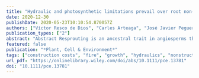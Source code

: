 ```yaml
---
title: "Hydraulic and photosynthetic limitations prevail over root non-structural carbohydrate reserves as drivers of resprouting in two Mediterranean oaks"
date: 2020-12-30
publishDate: 2020-05-23T10:10:54.870057Z
authors: ["Víctor Resco de Dios", "Carles Arteaga", "José Javier Peguero-Pina", "Domingo Sancho-Knapik", "Haiyan Qin", "Obey K Zveushe", "Wei Sun", "David G Williams", "Matthias M Boer", "Jordi Voltas", "José Manuel Moreno", "David T Tissue", "Eustaquio Gil-Pelegrín"]
publication_types: ["2"]
abstract: "Abstract Resprouting is an ancestral trait in angiosperms that confers resilience after perturbations. As climate change increases stress, resprouting vigor is declining in many forest regions, but the underlying mechanism is poorly understood. Resprouting in woody plants is thought to be primarily limited by the availability of non-structural carbohydrate reserves (NSC), but hydraulic limitations could also be important. We conducted a multifactorial experiment with two levels of light (ambient, 2–3% of ambient) and three levels of water stress (0, 50 and 80% losses of hydraulic conductivity, PLC) on two Mediterranean oaks (Quercus ilex and Q. faginea) under a rain-out shelter (n = 360). The proportion of resprouting individuals after canopy clipping declined markedly as PLC increased for both species. NSC concentrations affected the response of Q. ilex, the species with higher leaf construction costs, and its effect depended on the PLC. The growth of resprouting individuals was largely dependent on photosynthetic rates for both species, while stored NSC availability and hydraulic limitations played minor and non-significant roles, respectively. Contrary to conventional wisdom, our results indicate that resprouting in oaks may be primarily driven by complex interactions between hydraulics and carbon sources, whereas stored NSC play a significant but secondary role. This article is protected by copyright. All rights reserved."
featured: false
publication: "*Plant, Cell & Environment*"
tags: ["construction costs", "fire", "growth", "hydraulics", "nonstructural carbohydrate concentrations", "perturbation", "photosynthesis", "resilience", "resprouting vigor", "survival"]
url_pdf: "https://onlinelibrary.wiley.com/doi/abs/10.1111/pce.13781"
doi: "10.1111/pce.13781"
---
```



